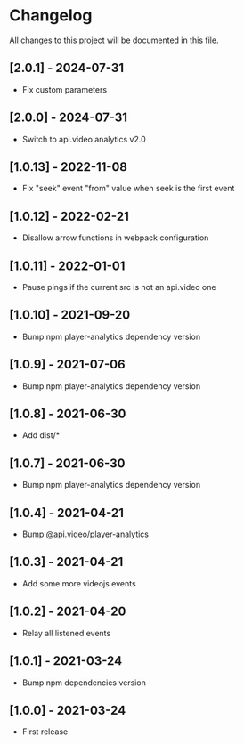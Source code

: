 # Changelog

All changes to this project will be documented in this file.

## [2.0.1] - 2024-07-31

- Fix custom parameters

## [2.0.0] - 2024-07-31

- Switch to api.video analytics v2.0

## [1.0.13] - 2022-11-08

- Fix "seek" event "from" value when seek is the first event

## [1.0.12] - 2022-02-21

- Disallow arrow functions in webpack configuration

## [1.0.11] - 2022-01-01

- Pause pings if the current src is not an api.video one

## [1.0.10] - 2021-09-20

- Bump npm player-analytics dependency version

## [1.0.9] - 2021-07-06

- Bump npm player-analytics dependency version

## [1.0.8] - 2021-06-30

- Add dist/\*

## [1.0.7] - 2021-06-30

- Bump npm player-analytics dependency version

## [1.0.4] - 2021-04-21

- Bump @api.video/player-analytics

## [1.0.3] - 2021-04-21

- Add some more videojs events

## [1.0.2] - 2021-04-20

- Relay all listened events

## [1.0.1] - 2021-03-24

- Bump npm dependencies version

## [1.0.0] - 2021-03-24

- First release
